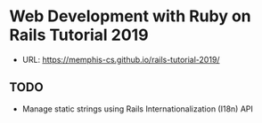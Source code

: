 # Web Development with Ruby on Rails Tutorial 2019

- URL: <https://memphis-cs.github.io/rails-tutorial-2019/>

## TODO

- Manage static strings using Rails Internationalization (I18n) API
